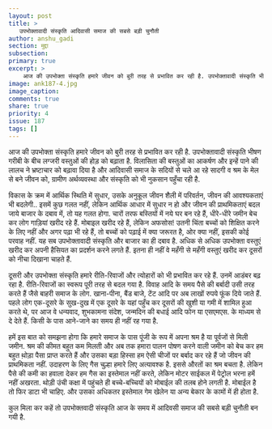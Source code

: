 ```yaml
---
layout: post
title: >
   उपभोक्तावादी संस्कृति आदिवासी समाज की सबसे बड़ी चुनौती
author: anshu_gadi
section: मुद्दा
subsection:
primary: true
excerpt: >
    आज की उपभोक्ता संस्कृति हमारे जीवन को बुरी तरह से प्रभावित कर रही है. उपभोक्तावादी संस्कृति भीषण गरीबी के बीच लग्जरी वस्तुओं की होड़ को बढ़ाता है. विलासिता की बस्तुओं का आकर्षण और इन्हें पाने की लालच ने भ्रष्टाचार को बढ़ावा दिया है और आदिवासी समाज के सदियों से चले आ रहे सादगी व श्रम के मेल से बने जीवन को, ग्रामीण अर्थव्यवस्था और संस्कृति को भी नुकसान पहुँचा रही है.
image: ank187-4.jpg
image_caption: 
comments: true
share: true
priority: 4
issue: 187
tags: []
---
```


आज की उपभोक्ता संस्कृति हमारे जीवन को बुरी तरह से प्रभावित कर रही है. उपभोक्तावादी संस्कृति भीषण गरीबी के बीच लग्जरी वस्तुओं की होड़ को बढ़ाता है. विलासिता की बस्तुओं का आकर्षण और इन्हें पाने की लालच ने भ्रष्टाचार को बढ़ावा दिया है और आदिवासी समाज के सदियों से चले आ रहे सादगी व श्रम के मेल से बने जीवन को, ग्रामीण अर्थव्यवस्था और संस्कृति को भी नुकसान पहुँचा रही है.

विकास के क्रम में आर्थिक स्थिति में सुधार, उसके अनुकूल जीवन शैली में परिवर्तन, जीवन की आवश्यकताएं भी बदलेगी.. इसमें कुछ गलत नहीं, लेकिन आर्थिक आधार में सुधार न हो और जीवन की प्राथमिकताएं बदल जाये बाजार के दबाव में, तो यह गलत होगा. चारों तरफ बस्तियों में नये घर बन रहे हैं, धीरे-धीरे जमीन बेच कर लोग गाड़ियां खरीद रहे हैं. मोबाइल खरीद रहे हैं, लेकिन अफसोस! उतनी चिंता बच्चों को शिक्षित करने के लिए नहीं और अगर पढ़ा भी रहे हैं, तो बच्चों को पढ़ाई में क्या जरूरत है, ओर क्या नहीं, इसकी कोई परवाह नहीं. यह सब उपभोक्तावादी संस्कृति और बाजार का ही दबाव है. अधिक से अधिक उपभोक्ता वस्तुएं खरीद कर अपनी हैसियत का प्रदर्शन करने लगते हैं. इतना ही नहीं वे महँगी से महँगी वस्तुएं खरीद कर दूसरों को नीचा दिखाना चाहते हैं.

दूसरी और उपभोक्ता संस्कृति हमारे रीति-रिवाजों और त्योहारों को भी प्रभावित कर रहे हैं. उनमें आडंबर बढ़ रहा है. रीति-रिवाजों का स्वरूप पूरी तरह से बदल गया है. विवाह आदि के समय पैसे की बर्बादी उसी तरह करते हैं जैसे बाहरी समाज के लोग. खाना-पीना, बैंड बाजे, टेंट आदि पर अब लाखों रुपये फूंक दिये जाते हैं. पहले लोग एक-दूसरे के सुख-दुख में एक दूसरे के यहां पहुँच कर दूसरों की खुशी या गमी में शामिल हुआ करते थे, पर आज वे धन्यवाद, शुभकामना संदेश, जन्मदिन की बधाई आदि फोन या एसएमएस. के माध्यम से दे देते हैं. किसी के पास आने-जाने का समय ही नहीं रह गया है.

हमें इस बात को समझना होगा कि हमारे समाज के पास पूंजी के रूप में अपना श्रम है या पूर्वजों से मिली जमीन. श्रम की कीमत बहुत कम मिलती और अब तक हमारा पालन पोषण करने वाली जमीन को बेच कर हम बहुत थो़ड़ा पैसा प्राप्त करते हैं और उसका बड़ा हिस्सा हम ऐसी चीजों पर बर्बाद कर रहे हैं जो जीवन की प्राथमिकता नहीं. उदाहरण के लिए गैस चुल्हा हमारे लिए अत्यावश्क है. इससे औरतों का श्रम बचता है. लेकिन पैसे की कमी का हवाला देकर हम गैस का इस्तेमाल नहीं करते, लेकिन मोटर साईकल में पेट्रोल भरना हमें नहीं अखरता. थोड़ी उंची कक्षा में पहुंचते ही बच्चे-बच्चियों को मोबाईल की तलब होने लगती है. मोबाईल है तो फिर डाटा भी चाहिए. और उसका अधिकतर इस्तेमाल गेम खेलेन या अन्य बेकार के कामों में ही होता है.

कुल मिला कर कहें तो उपभोक्तवादी संस्कृति आज के समय में आदिवसी समाज की सबसे बड़ी चुनौती बन गयी है. 